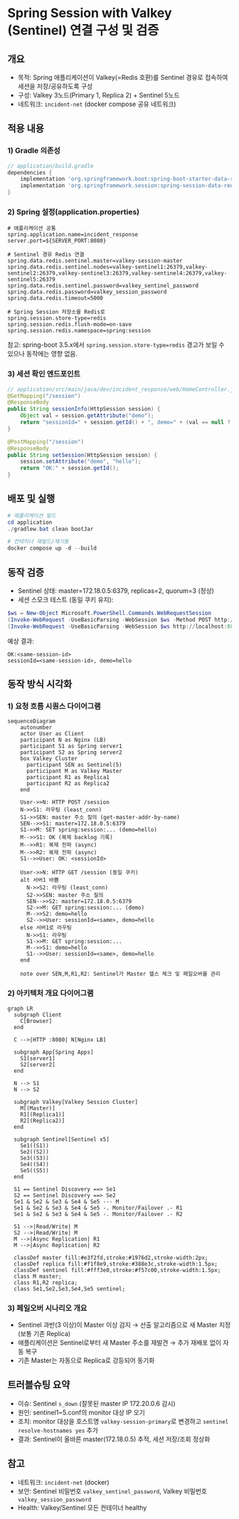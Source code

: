 # Spring Session with Valkey (Sentinel) 연결 구성 및 검증

## 개요
- 목적: Spring 애플리케이션이 Valkey(=Redis 호환)를 Sentinel 경유로 접속하여 세션을 저장/공유하도록 구성
- 구성: Valkey 3노드(Primary 1, Replica 2) + Sentinel 5노드
- 네트워크: `incident-net` (docker compose 공유 네트워크)

## 적용 내용

### 1) Gradle 의존성
```groovy
// application/build.gradle
dependencies {
    implementation 'org.springframework.boot:spring-boot-starter-data-redis'
    implementation 'org.springframework.session:spring-session-data-redis'
}
```

### 2) Spring 설정(application.properties)
```properties
# 애플리케이션 공통
spring.application.name=incident_response
server.port=${SERVER_PORT:8080}

# Sentinel 경유 Redis 연결
spring.data.redis.sentinel.master=valkey-session-master
spring.data.redis.sentinel.nodes=valkey-sentinel1:26379,valkey-sentinel2:26379,valkey-sentinel3:26379,valkey-sentinel4:26379,valkey-sentinel5:26379
spring.data.redis.sentinel.password=valkey_sentinel_password
spring.data.redis.password=valkey_session_password
spring.data.redis.timeout=5000

# Spring Session 저장소를 Redis로
spring.session.store-type=redis
spring.session.redis.flush-mode=on-save
spring.session.redis.namespace=spring:session
```

참고: spring-boot 3.5.x에서 `spring.session.store-type=redis` 경고가 보일 수 있으나 동작에는 영향 없음.

### 3) 세션 확인 엔드포인트
```java
// application/src/main/java/dev/incident_response/web/HomeController.java
@GetMapping("/session")
@ResponseBody
public String sessionInfo(HttpSession session) {
    Object val = session.getAttribute("demo");
    return "sessionId=" + session.getId() + ", demo=" + (val == null ? "null" : val.toString());
}

@PostMapping("/session")
@ResponseBody
public String setSession(HttpSession session) {
    session.setAttribute("demo", "hello");
    return "OK:" + session.getId();
}
```

## 배포 및 실행
```powershell
# 애플리케이션 빌드
cd application
./gradlew.bat clean bootJar

# 컨테이너 재빌드/재기동
docker compose up -d --build
```

## 동작 검증
- Sentinel 상태: master=172.18.0.5:6379, replicas=2, quorum=3 (정상)
- 세션 스모크 테스트 (동일 쿠키 유지):
```powershell
$ws = New-Object Microsoft.PowerShell.Commands.WebRequestSession
(Invoke-WebRequest -UseBasicParsing -WebSession $ws -Method POST http://localhost:8080/session).Content
(Invoke-WebRequest -UseBasicParsing -WebSession $ws http://localhost:8080/session).Content
```
예상 결과:
```
OK:<same-session-id>
sessionId=<same-session-id>, demo=hello
```

## 동작 방식 시각화

### 1) 요청 흐름 시퀀스 다이어그램
```mermaid
sequenceDiagram
    autonumber
    actor User as Client
    participant N as Nginx (LB)
    participant S1 as Spring server1
    participant S2 as Spring server2
    box Valkey Cluster
      participant SEN as Sentinel(5)
      participant M as Valkey Master
      participant R1 as Replica1
      participant R2 as Replica2
    end

    User->>N: HTTP POST /session
    N->>S1: 라우팅 (least_conn)
    S1->>SEN: master 주소 질의 (get-master-addr-by-name)
    SEN-->>S1: master=172.18.0.5:6379
    S1->>M: SET spring:session:... (demo=hello)
    M-->>S1: OK (복제 backlog 기록)
    M-->>R1: 복제 전파 (async)
    M-->>R2: 복제 전파 (async)
    S1-->>User: OK: <sessionId>

    User->>N: HTTP GET /session (동일 쿠키)
    alt 서버1 바쁨
      N->>S2: 라우팅 (least_conn)
      S2->>SEN: master 주소 질의
      SEN-->>S2: master=172.18.0.5:6379
      S2->>M: GET spring:session:... (demo)
      M-->>S2: demo=hello
      S2-->>User: sessionId=<same>, demo=hello
    else 서버1로 라우팅
      N->>S1: 라우팅
      S1->>M: GET spring:session:...
      M-->>S1: demo=hello
      S1-->>User: sessionId=<same>, demo=hello
    end

    note over SEN,M,R1,R2: Sentinel가 Master 헬스 체크 및 페일오버를 관리
```

### 2) 아키텍처 개요 다이어그램
```mermaid
graph LR
  subgraph Client
    C[Browser]
  end

  C -->|HTTP :8080| N[Nginx LB]

  subgraph App[Spring Apps]
    S1[server1]
    S2[server2]
  end

  N --> S1
  N --> S2

  subgraph Valkey[Valkey Session Cluster]
    M[(Master)]
    R1[(Replica1)]
    R2[(Replica2)]
  end

  subgraph Sentinel[Sentinel x5]
    Se1((S1))
    Se2((S2))
    Se3((S3))
    Se4((S4))
    Se5((S5))
  end

  S1 == Sentinel Discovery ==> Se1
  S2 == Sentinel Discovery ==> Se2
  Se1 & Se2 & Se3 & Se4 & Se5 --- M
  Se1 & Se2 & Se3 & Se4 & Se5 -. Monitor/Failover .- R1
  Se1 & Se2 & Se3 & Se4 & Se5 -. Monitor/Failover .- R2

  S1 -->|Read/Write| M
  S2 -->|Read/Write| M
  M -->|Async Replication| R1
  M -->|Async Replication| R2

  classDef master fill:#e3f2fd,stroke:#1976d2,stroke-width:2px;
  classDef replica fill:#f1f8e9,stroke:#388e3c,stroke-width:1.5px;
  classDef sentinel fill:#fff3e0,stroke:#f57c00,stroke-width:1.5px;
  class M master;
  class R1,R2 replica;
  class Se1,Se2,Se3,Se4,Se5 sentinel;
```

### 3) 페일오버 시나리오 개요
- Sentinel 과반(3 이상)이 Master 이상 감지 → 선출 알고리즘으로 새 Master 지정(보통 기존 Replica)
- 애플리케이션은 Sentinel로부터 새 Master 주소를 재발견 → 추가 재배포 없이 자동 복구
- 기존 Master는 자동으로 Replica로 강등되어 동기화

## 트러블슈팅 요약
- 이슈: Sentinel `s_down` (잘못된 master IP 172.20.0.6 감시)
- 원인: sentinel1~5.conf의 monitor 대상 IP 오기
- 조치: monitor 대상을 호스트명 `valkey-session-primary`로 변경하고 `sentinel resolve-hostnames yes` 추가
- 결과: Sentinel이 올바른 master(172.18.0.5) 추적, 세션 저장/조회 정상화

## 참고
- 네트워크: `incident-net` (docker)
- 보안: Sentinel 비밀번호 `valkey_sentinel_password`, Valkey 비밀번호 `valkey_session_password`
- Health: Valkey/Sentinel 모든 컨테이너 healthy
